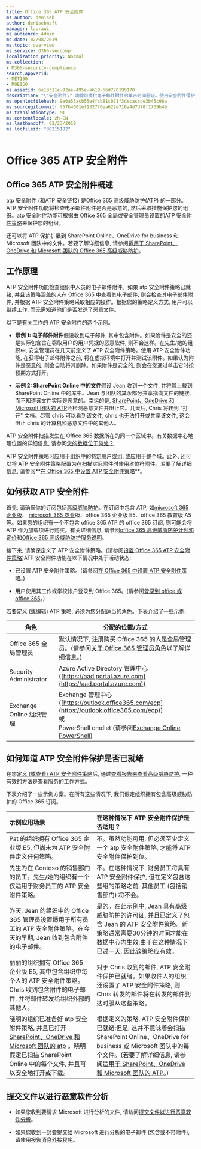 ```yaml
---
title: Office 365 ATP 安全附件
ms.author: deniseb
author: denisebmsft
manager: laurawi
ms.audience: Admin
ms.date: 02/08/2019
ms.topic: overview
ms.service: O365-seccomp
localization_priority: Normal
ms.collection:
- M365-security-compliance
search.appverid:
- MET150
- MOE150
ms.assetid: 6e13311e-92ae-495e-a619-56d770199170
description: "\"安全附件\" 功能可提供电子邮件附件的单击时间验证。使用安全附件保护组织免受用户在电子邮件中发送或接收的恶意文件的攻击。"
ms.openlocfilehash: 9e0a53acb55e4fcb81c071f3decaccde3b45c96a
ms.sourcegitcommit: f57b4001ef1327f0ea622e716a4d7d78f1769b49
ms.translationtype: MT
ms.contentlocale: zh-CN
ms.lasthandoff: 02/23/2019
ms.locfileid: "30215182"
---
```

# <a name="office-365-atp-safe-attachments"></a>Office 365 ATP 安全附件

## <a name="overview-of-office-365-atp-safe-attachments"></a>Office 365 ATP 安全附件概述

atp 安全附件 (和[ATP 安全链接](atp-safe-links.md)) 是[Office 365 高级威胁防护](office-365-atp.md)(ATP) 的一部分。ATP 安全附件功能将检查电子邮件附件是否是恶意的, 然后采取措施保护您的组织。atp 安全附件功能可根据由 Office 365 全局或安全管理员设置的[ATP 安全附件策略](set-up-atp-safe-attachments-policies.md)来保护您的组织。 
  
还可以将 ATP 保护扩展到 SharePoint Online、OneDrive for business 和 Microsoft 团队中的文件。若要了解详细信息, 请参阅[适用于 SharePoint、OneDrive 和 Microsoft 团队的 Office 365 高级威胁防护](atp-for-spo-odb-and-teams.md)。
       
## <a name="how-it-works"></a>工作原理

ATP 安全附件功能检查组织中人员的电子邮件附件。如果 atp 安全附件策略已就绪, 并且该策略涵盖的人在 Office 365 中查看其电子邮件, 则会检查其电子邮件附件, 并根据 ATP 安全附件策略采取相应的操作。根据您的策略定义方式, 用户可以继续工作, 而无需知道他们是否发送了恶意文件。
  
以下是有关工作的 ATP 安全附件的两个示例。
  
- **示例 1: 电子邮件附件**假设收到电子邮件, 其中包含附件。如果附件是安全的还是实际包含旨在窃取用户的用户凭据的恶意软件, 则不会这样。在先生/她的组织中, 安全管理员在几天前定义了 ATP 安全附件策略。使用 ATP 安全附件功能, 在获得电子邮件附件之前, 将在虚拟环境中打开并测试该附件。如果认为附件是恶意的, 则会自动将其删除。如果附件是安全的, 则会在您通过单击它时按预期方式打开。 
    
- **示例 2: SharePoint Online 中的文件**假设 Jean 收到一个文件, 并将其上载到 SharePoint Online 中的库中。Jean 与团队的其余部分共享指向文件的链接, 而不知道该文件实际是恶意的。幸运的是, [SharePoint、OneDrive 和 Microsoft 团队的 ATP](atp-for-spo-odb-and-teams.md)会检测恶意文件并阻止它。几天后, Chris 将转到 "打开" 文档。尽管 chris 可以看到该文件, chris 也无法打开或共享该文件, 这会阻止 chris 的计算机和恶意文件中的其他人。 
    
ATP 安全附件扫描发生在 Office 365 数据所在的同一个区域中。有关数据中心地理位置的详细信息, 请参阅[您的数据位于何处？](https://products.office.com/where-is-your-data-located?geo=All) 

ATP 安全附件策略可应用于组织中的特定用户或组, 或应用于整个域。此外, 还可以将 ATP 安全附件策略配置为在扫描实际附件时使用占位符附件。若要了解详细信息, 请参阅**[在 Office 365 中设置 ATP 安全附件策略](set-up-atp-safe-attachments-policies.md)**。 
  
## <a name="how-to-get-atp-safe-attachments"></a>如何获取 ATP 安全附件

首先, 请确保你的订阅包括[高级威胁防护](office-365-atp.md)。在订阅中包含 ATP, 如[microsoft 365 企业版](https://www.microsoft.com/microsoft-365/enterprise/home)、 [microsoft 365 商业](https://www.microsoft.com/microsoft-365/business)版、office 365 企业版 E5、office 365 教育版 A5 等。如果您的组织有一个不包含 office 365 ATP 的 office 365 订阅, 则可能会将 ATP 作为加载项进行购买。有关详细信息, 请参阅[office 365 高级威胁防护计划和定价](https://products.office.com/exchange/advance-threat-protection)和[Office 365 高级威胁防护服务说明](https://docs.microsoft.com/office365/servicedescriptions/office-365-advanced-threat-protection-service-description)。 

接下来, 请确保定义了 ATP 安全附件策略。(请参阅[设置 Office 365 ATP 安全附件策略](set-up-atp-safe-attachments-policies.md))ATP 安全附件功能在以下情况中处于活动状态:
  
- 已设置 ATP 安全附件策略。(请参阅[在 Office 365 中设置 ATP 安全附件策略](set-up-atp-safe-attachments-policies.md)。)
    
- 用户使用其工作或学校帐户登录到 Office 365。(请参阅[登录到 office 或 office 365](https://support.office.com/article/b9582171-fd1f-4284-9846-bdd72bb28426)。)

若要定义 (或编辑) ATP 策略, 必须为您分配适当的角色。下表介绍了一些示例:

|角色  |分配的位置/方式  |
|---------|---------|
|Office 365 全局管理员 |默认情况下, 注册购买 Office 365 的人是全局管理员。(请参阅[关于 Office 365 管理员角色](https://docs.microsoft.com/office365/admin/add-users/about-admin-roles)以了解详细信息。)         |
|Security Administrator |Azure Active Directory 管理中心 ([https://aad.portal.azure.com](https://aad.portal.azure.com))|
|Exchange Online 组织管理 |Exchange 管理中心 ([https://outlook.office365.com/ecp](https://outlook.office365.com/ecp)) <br>或 <br>  PowerShell cmdlet (请参阅[Exchange Online PowerShell](https://docs.microsoft.com/powershell/exchange/exchange-online/exchange-online-powershell?view=exchange-ps)) |
    
## <a name="how-to-know-if-atp-safe-attachments-protection-is-in-place"></a>如何知道 ATP 安全附件保护是否已就绪

在您[定义 (或查看) ATP 安全附件策略](set-up-atp-safe-attachments-policies.md)后, 通过[查看报告来查看高级威胁防护](view-reports-for-atp.md), 一种有效的方法是查看服务的工作方式。
  
下表介绍了一些示例方案。在所有这些情况下, 我们假定组织拥有包含高级威胁防护的 Office 365 订阅。
  
|**示例应用场景**|**在这种情况下 ATP 安全附件保护是否适用？**|
|:-----|:-----|
|Pat 的组织拥有 Office 365 企业版 E5, 但尚未为 ATP 安全附件定义任何策略。  <br/> |不。虽然功能可用, 但必须至少定义一个 atp 安全附件策略, 才能将 ATP 安全附件保护到位。  <br/> |
|先生为在 Contoso 的销售部门的员工。先生/她的组织有一个仅适用于财务员工的 ATP 安全附件策略。  <br/> |不。在这种情况下, 财务员工将具有 ATP 安全附件保护, 但在定义包含这些组的策略之前, 其他员工 (包括销售部门) 将不会。  <br/> |
|昨天, Jean 的组织中的 Office 365 管理员设置适用于所有员工的 ATP 安全附件策略。在今天的早期, Jean 收到包含附件的电子邮件。  <br/> |是的。在此示例中, Jean 具有高级威胁防护的许可证, 并且已定义了包含 Jean 的 ATP 安全附件策略。新策略通常需要30分钟的时间才能在数据中心内生效;由于在这种情况下已过一天, 因此该策略应有效。  <br/> |
|丽丽的组织拥有 Office 365 企业版 E5, 其中包含组织中每个人的 ATP 安全附件策略。Chris 收到包含附件的电子邮件, 并将邮件转发给组织外部的其他人。  <br/> |对于 Chris 收到的邮件, ATP 安全附件保护已就绪。如果收件人的组织还设置了 ATP 安全附件策略, 则 Chris 转发的邮件将在转发的邮件到达时服从这些策略。  <br/> |
|晓明的组织已准备好 atp 安全附件策略, 并且已打开[SharePoint、OneDrive 和 Microsoft 团队的 atp](atp-for-spo-odb-and-teams.md) 。晓明假定已扫描 SharePoint Online 中的每个文件, 并且可以安全地打开或下载。<br/> |根据定义的策略, ATP 安全附件保护已就绪;但是, 这并不意味着会扫描 SharePoint Online、OneDrive for business 或 Microsoft 团队中的每个文件。(若要了解详细信息, 请参阅[适用于 SharePoint、OneDrive 和 Microsoft 团队的 ATP](atp-for-spo-odb-and-teams.md)。)<br/> |
   
## <a name="submitting-files-for-malware-analysis"></a>提交文件以进行恶意软件分析

- 如果您收到要请求 Microsoft 进行分析的文件, 请访问[提交文件以进行恶意软件分析](https://aka.ms/wdsi/submit)。

- 如果您收到一封要提交给 Microsoft 进行分析的电子邮件 (包含或不带附件), 请使用[报告消息外接程序](enable-the-report-message-add-in.md)。
  
